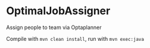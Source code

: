 # OptimalJobAssigner
Assign people to team via Optaplanner

Compile with `mvn clean install`, run with `mvn exec:java`
